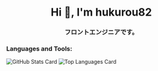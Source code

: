 <h1 align="center">Hi 👋, I'm hukurou82</h1>
<h3 align="center">フロントエンジニアです。</h3>


<h3 align="left">Languages and Tools:</h3>


![GitHub Stats Card](https://github-readme-stats.vercel.app/api?username=hukurou82&count_private=true&show_icons=true)
![Top Languages Card](https://github-readme-stats.vercel.app/api/top-langs/?username=hukurou82&layout=compact)
